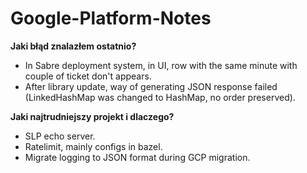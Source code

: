 # Google-Platform-Notes

**Jaki błąd znalazłem ostatnio?**

- In Sabre deployment system, in UI, row with the same minute with couple of ticket don't appears.
- After library update, way of generating JSON response failed (LinkedHashMap was changed to HashMap, no order preserved).


**Jaki najtrudniejszy projekt i dlaczego?**

- SLP echo server.
- Ratelimit, mainly configs in bazel.
- Migrate logging to JSON format during GCP migration.
